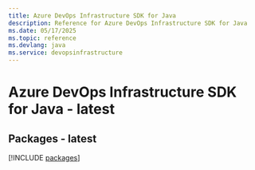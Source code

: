 ```yaml
---
title: Azure DevOps Infrastructure SDK for Java
description: Reference for Azure DevOps Infrastructure SDK for Java
ms.date: 05/17/2025
ms.topic: reference
ms.devlang: java
ms.service: devopsinfrastructure
---
```

# Azure DevOps Infrastructure SDK for Java - latest
## Packages - latest
[!INCLUDE [packages](devops-infrastructure-index.md)]